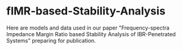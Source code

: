 # fIMR-based-Stability-Analysis
Here are models and data used in our paper "Frequency-spectra Impedance Margin Ratio based Stability Analysis of IBR-Penetrated Systems" preparing for publication. 
